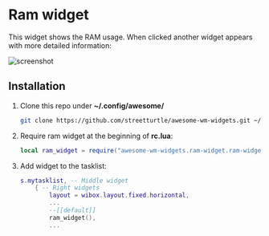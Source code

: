 # Ram widget

This widget shows the RAM usage. When clicked another widget appears with more detailed information:

![screenshot](./out.gif)

## Installation

1. Clone this repo under **~/.config/awesome/**

    ```bash
    git clone https://github.com/streetturtle/awesome-wm-widgets.git ~/.config/awesome/
    ```

1. Require ram widget at the beginning of **rc.lua**:

    ```lua
    local ram_widget = require("awesome-wm-widgets.ram-widget.ram-widget")
    ```

1. Add widget to the tasklist:

    ```lua
    s.mytasklist, -- Middle widget
        { -- Right widgets
            layout = wibox.layout.fixed.horizontal,
            ...
            --[[default]]
            ram_widget(),
            ...
    ```
